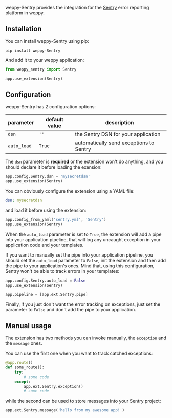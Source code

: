 weppy-Sentry provides the integration for the [Sentry](https://getsentry.com) error reporting platform in weppy.

## Installation

You can install weppy-Sentry using pip:

    pip install weppy-Sentry

And add it to your weppy application:

```python
from weppy_sentry import Sentry

app.use_extension(Sentry)
```

## Configuration

weppy-Sentry has 2 configuration options:

| parameter | default value | description |
| --- | --- | --- |
| `dsn` | `''` | the Sentry DSN for your application |
| `auto_load` | `True` | automatically send exceptions to Sentry |

The `dsn` parameter is **required** or the extension won't do anything, and you should declare it before loading the exension:

```python
app.config.Sentry.dsn = 'mysecretdsn'
app.use_extension(Sentry)
```

You can obviously configure the extension using a YAML file:

```yaml
dsn: mysecretdsn
```

and load it before using the extension:

```python
app.config_from_yaml('sentry.yml', 'Sentry')
app.use_extension(Sentry)
```

When the `auto_load` parameter is set to `True`, the extension will add a pipe into your application pipeline, that will log any uncaught exception in your application code and your templates.

If you want to manually set the pipe into your application pipeline, you should set the `auto_load` parameter to `False`, init the extension and then add the pipe to your application's ones. Mind that, using this configuration, Sentry won't be able to track errors in your templates:

```python
app.config.Sentry.auto_load = False
app.use_extension(Sentry)

app.pipeline = [app.ext.Sentry.pipe]
```

Finally, if you just don't want the error tracking on exceptions, just set the parameter to `False` and don't add the pipe to your application.

## Manual usage

The extension has two methods you can invoke manually, the `exception` and the `message` ones.

You can use the first one when you want to track catched exceptions:

```python
@app.route()
def some_route():
    try:
        # some code
    except:
        app.ext.Sentry.exception()
        # some code
```

while the second can be used to store messages into your Sentry project:

```python
app.ext.Sentry.message('hello from my awesome app!')
```
